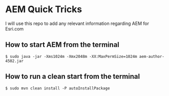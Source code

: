 AEM Quick Tricks
========

I will use this repo to add any relevant information regarding AEM for Esri.com

## How to start AEM from the terminal

`$ sudo java -jar -Xms1024m -Xmx2048m -XX:MaxPermSize=1024m aem-author-4502.jar `

## How to run a clean start from the terminal

`$ sudo mvn clean install -P autoInstallPackage `